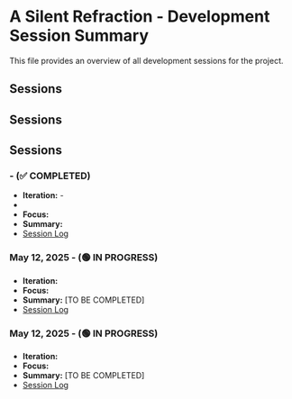 # A Silent Refraction - Development Session Summary

This file provides an overview of all development sessions for the project.

## Sessions
## Sessions
## Sessions

###  -  (✅ COMPLETED)
- **Iteration:** - 
- 
- **Focus:** 
- **Summary:** 
- [Session Log](session_summary.md)

### May 12, 2025 -  (🟢 IN PROGRESS)
- **Iteration:** 
- **Focus:** 
- **Summary:** [TO BE COMPLETED]
- [Session Log](session_2025-05-12_20-13-02.md)

### May 12, 2025 -  (🟢 IN PROGRESS)
- **Iteration:** 
- **Focus:** 
- **Summary:** [TO BE COMPLETED]
- [Session Log](session_2025-05-12_20-11-49.md)

